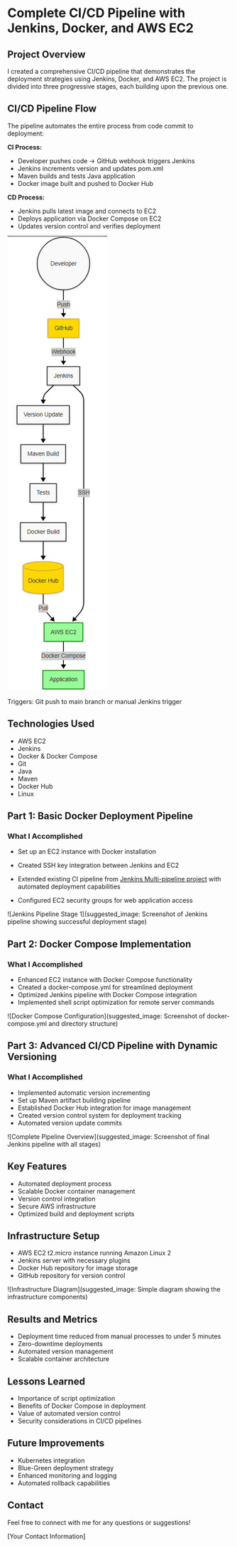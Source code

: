 # Complete CI/CD Pipeline with Jenkins, Docker, and AWS EC2

## Project Overview
I created a comprehensive CI/CD pipeline that demonstrates the deployment strategies using Jenkins, Docker, and AWS EC2. The project is divided into three progressive stages, each building upon the previous one.

## CI/CD Pipeline Flow

The pipeline automates the entire process from code commit to deployment:

**CI Process:**
- Developer pushes code → GitHub webhook triggers Jenkins
- Jenkins increments version and updates pom.xml
- Maven builds and tests Java application
- Docker image built and pushed to Docker Hub

**CD Process:**
- Jenkins pulls latest image and connects to EC2
- Deploys application via Docker Compose on EC2
- Updates version control and verifies deployment

![diagram](https://github.com/Princeton45/jenkins-docker-ec2-cicd/blob/main/images/diagram.png)

Triggers: Git push to main branch or manual Jenkins trigger

## Technologies Used
- AWS EC2
- Jenkins
- Docker & Docker Compose
- Git
- Java
- Maven
- Docker Hub
- Linux

## Part 1: Basic Docker Deployment Pipeline

### What I Accomplished
- Set up an EC2 instance with Docker installation
- Created SSH key integration between Jenkins and EC2
- Extended existing CI pipeline from [Jenkins Multi-pipeline project](https://github.com/Princeton45/jenkins-multi-pipeline) with automated deployment capabilities

- Configured EC2 security groups for web application access

![Jenkins Pipeline Stage 1](suggested_image: Screenshot of Jenkins pipeline showing successful deployment stage)

## Part 2: Docker Compose Implementation

### What I Accomplished
- Enhanced EC2 instance with Docker Compose functionality
- Created a docker-compose.yml for streamlined deployment
- Optimized Jenkins pipeline with Docker Compose integration
- Implemented shell script optimization for remote server commands

![Docker Compose Configuration](suggested_image: Screenshot of docker-compose.yml and directory structure)

## Part 3: Advanced CI/CD Pipeline with Dynamic Versioning

### What I Accomplished
- Implemented automatic version incrementing
- Set up Maven artifact building pipeline
- Established Docker Hub integration for image management
- Created version control system for deployment tracking
- Automated version update commits

![Complete Pipeline Overview](suggested_image: Screenshot of final Jenkins pipeline with all stages)

## Key Features
- Automated deployment process
- Scalable Docker container management
- Version control integration
- Secure AWS infrastructure
- Optimized build and deployment scripts

## Infrastructure Setup
- AWS EC2 t2.micro instance running Amazon Linux 2
- Jenkins server with necessary plugins
- Docker Hub repository for image storage
- GitHub repository for version control

![Infrastructure Diagram](suggested_image: Simple diagram showing the infrastructure components)

## Results and Metrics
- Deployment time reduced from manual processes to under 5 minutes
- Zero-downtime deployments
- Automated version management
- Scalable container architecture

## Lessons Learned
- Importance of script optimization
- Benefits of Docker Compose in deployment
- Value of automated version control
- Security considerations in CI/CD pipelines

## Future Improvements
- Kubernetes integration
- Blue-Green deployment strategy
- Enhanced monitoring and logging
- Automated rollback capabilities

## Contact
Feel free to connect with me for any questions or suggestions!

[Your Contact Information]
